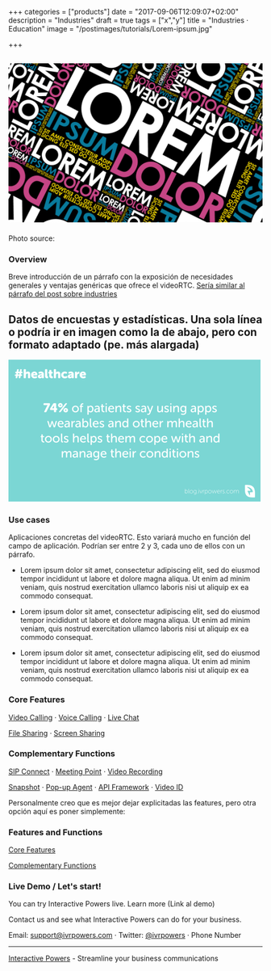 +++
categories = ["products"]
date = "2017-09-06T12:09:07+02:00"
description = "Industries"
draft = true
tags = ["x","y"]
title = "Industries · Education"
image = "/postimages/tutorials/Lorem-ipsum.jpg"

+++

![Lorem ipsum](/postimages/tutorials/Lorem-ipsum.jpg)
-----------
Photo source:
	
### Overview

Breve introducción de un párrafo con la exposición de necesidades generales y ventajas genéricas que ofrece el videoRTC. [Sería similar al párrafo del post sobre industries](http://blog.ivrpowers.com/post/products/video-rtc-industries/)

## Datos de encuestas y estadísticas. Una sola línea o podría ir en imagen como la de abajo, pero con formato adaptado (pe. más alargada)

![Data on education](/postimages/products/template-industries-dato.png)


### Use cases

Aplicaciones concretas del videoRTC. Esto variará mucho en función del campo de aplicación. Podrían ser entre 2 y 3, cada uno de ellos con un párrafo.

* Lorem ipsum dolor sit amet, consectetur adipiscing elit, sed do eiusmod tempor incididunt ut labore et dolore magna aliqua. Ut enim ad minim veniam, quis nostrud exercitation ullamco laboris nisi ut aliquip ex ea commodo consequat. 

* Lorem ipsum dolor sit amet, consectetur adipiscing elit, sed do eiusmod tempor incididunt ut labore et dolore magna aliqua. Ut enim ad minim veniam, quis nostrud exercitation ullamco laboris nisi ut aliquip ex ea commodo consequat. 

* Lorem ipsum dolor sit amet, consectetur adipiscing elit, sed do eiusmod tempor incididunt ut labore et dolore magna aliqua. Ut enim ad minim veniam, quis nostrud exercitation ullamco laboris nisi ut aliquip ex ea commodo consequat.


### Core Features

[Video Calling](http://blog.ivrpowers.com/post/products/video-rtc-video-calling/) · [Voice Calling](http://blog.ivrpowers.com/post/products/video-rtc-voice-calling/) · [Live Chat](http://blog.ivrpowers.com/post/products/video-rtc-live-chat/)

[File Sharing](http://blog.ivrpowers.com/post/products/video-rtc-file-sharing/) · 
[Screen Sharing](http://blog.ivrpowers.com/post/products/video-rtc-screen-sharing/)
	
	
### Complementary Functions

[SIP Connect](http://blog.ivrpowers.com/post/products/video-rtc-sip-connect/) ·  [Meeting Point](http://blog.ivrpowers.com/post/products/video-rtc-meeting-point/) · [Video Recording](http://blog.ivrpowers.com/post/products/video-rtc-video-recording/)

[Snapshot](http://blog.ivrpowers.com/post/products/video-rtc-snapshot/) · [Pop-up Agent](http://blog.ivrpowers.com/post/products/video-rtc-pop-up-agent/) · [API Framework](http://blog.ivrpowers.com/post/products/video-rtc-api-framework/) · [Video ID](http://blog.ivrpowers.com/post/products/video-rtc-video-id/)

Personalmente creo que es mejor dejar explicitadas las features, pero otra opción aquí es poner simplemente:

### Features and Functions

[Core Features](http://blog.ivrpowers.com/post/products/video-rtc-core-features/)

[Complementary Functions](http://blog.ivrpowers.com/post/products/video-rtc-complementary-functions/)
	

### Live Demo / Let's start!

You can try Interactive Powers live. Learn more (Link al demo)

Contact us and see what Interactive Powers can do for your business.

Email: [support@ivrpowers.com](mailto:support@ivrpowers.com) · Twitter: [@ivrpowers](https://twitter.com/ivrpowers) · Phone Number


---
[Interactive Powers](http://www.ivrpowers.com/) - Streamline your business communications





